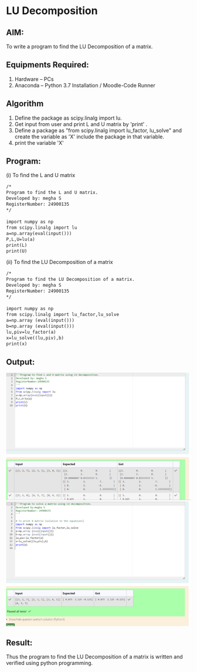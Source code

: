 # LU Decomposition 

## AIM:
To write a program to find the LU Decomposition of a matrix.

## Equipments Required:
1. Hardware – PCs
2. Anaconda – Python 3.7 Installation / Moodle-Code Runner

## Algorithm
1. Define the package as scipy.linalg import lu.
2. Get input from user and print L and U matrix by 'print' .
3. Define a package as "from scipy.linalg import lu_factor, lu_solve" and create the variable as 'X' include the package in that variable.
4. print the variable 'X'

## Program:
(i) To find the L and U matrix

```
/*
Program to find the L and U matrix.
Developed by: megha S
RegisterNumber: 24900135
*/

import numpy as np
from scipy.linalg import lu
a=np.array(eval(input()))
P,L,U=lu(a)
print(L)
print(U)

```
(ii) To find the LU Decomposition of a matrix
```
/*
Program to find the LU Decomposition of a matrix.
Developed by: megha S
RegisterNumber: 24900135
*/

import numpy as np
from scipy.linalg import lu_factor,lu_solve
a=np.array (eval(input()))
b=np.array (eval(input()))
lu,piv=lu_factor(a)
x=lu_solve((lu,piv),b)
print(x)

```

## Output:
![output](<Screenshot 2024-11-17 163632.png>)
![output](<Screenshot 2024-11-17 163656.png>)


## Result:
Thus the program to find the LU Decomposition of a matrix is written and verified using python programming.

